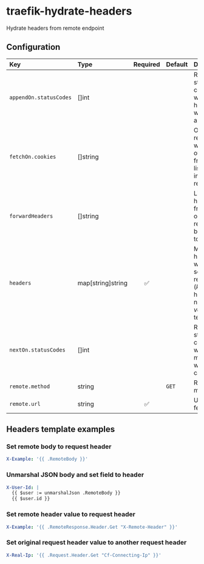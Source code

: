 # traefik-hydrate-headers
Hydrate headers from remote endpoint

## Configuration

| Key | Type | Required | Default | Description |
| :-- | :-- | :-: | :-- | :-- |
| `appendOn.statusCodes` | []int | | | Remote status codes at which headers will be appended |
| `fetchOn.cookies` | []string | | | Only fetch remote when any of cookies from this list present in original request |
| `forwardHeaders` | []string | | | List of headers from original request to be passed to remote |
| `headers` | map[string]string | :white_check_mark: | | Map of headers in which to set remote response (*key* is header name, *value* is Go template) |
| `nextOn.statusCodes` | []int | | | Remote status codes at which next middleware will be called |
| `remote.method` | string | | `GET` | Request method |
| `remote.url` | string | :white_check_mark: | | Url to be fetched |

## Headers template examples

### Set remote body to request header

```yaml
X-Example: '{{ .RemoteBody }}'
```

### Unmarshal JSON body and set field to header

```yaml
X-User-Id: |
  {{ $user := unmarshalJson .RemoteBody }}
  {{ $user.id }}
```

### Set remote header value to request header

```yaml
X-Example: '{{ .RemoteResponse.Header.Get "X-Remote-Header" }}'
```

### Set original request header value to another request header

```yaml
X-Real-Ip: '{{ .Request.Header.Get "Cf-Connecting-Ip" }}'
```
